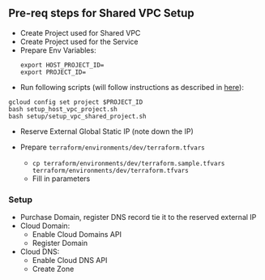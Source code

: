 ## Pre-req steps for Shared VPC Setup

- Create Project used for Shared VPC 
- Create Project used for the Service 
- Prepare Env Variables:
  ```shell
  export HOST_PROJECT_ID=
  export PROJECT_ID=
  ```
- Run following scripts (will follow instructions as described in [here](docs/NetworkConfiguration.md)):


```shell
gcloud config set project $PROJECT_ID
bash setup_host_vpc_project.sh
bash setup/setup_vpc_shared_project.sh
```

- Reserve External Global Static IP (note down the IP)

- Prepare `terraform/environments/dev/terraform.tfvars`
  - `cp terraform/environments/dev/terraform.sample.tfvars terraform/environments/dev/terraform.tfvars`
  - Fill in parameters




### Setup


- Purchase Domain, register DNS record tie it to the reserved external IP
- Cloud Domain:
  - Enable Cloud Domains API
  - Register Domain
- Cloud DNS:
  - Enable Cloud DNS API
  - Create Zone

